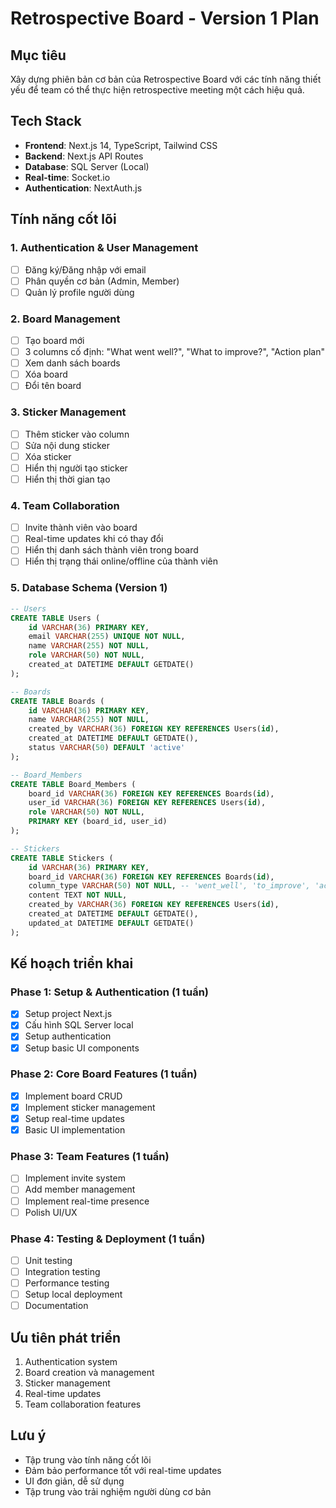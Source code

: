 # Retrospective Board - Version 1 Plan
## Mục tiêu
Xây dựng phiên bản cơ bản của Retrospective Board với các tính năng thiết yếu để team có thể thực hiện retrospective meeting một cách hiệu quả.

## Tech Stack
- **Frontend**: Next.js 14, TypeScript, Tailwind CSS
- **Backend**: Next.js API Routes
- **Database**: SQL Server (Local)
- **Real-time**: Socket.io
- **Authentication**: NextAuth.js

## Tính năng cốt lõi

### 1. Authentication & User Management
- [ ] Đăng ký/Đăng nhập với email
- [ ] Phân quyền cơ bản (Admin, Member)
- [ ] Quản lý profile người dùng

### 2. Board Management
- [ ] Tạo board mới
- [ ] 3 columns cố định: "What went well?", "What to improve?", "Action plan"
- [ ] Xem danh sách boards
- [ ] Xóa board
- [ ] Đổi tên board

### 3. Sticker Management
- [ ] Thêm sticker vào column
- [ ] Sửa nội dung sticker
- [ ] Xóa sticker
- [ ] Hiển thị người tạo sticker
- [ ] Hiển thị thời gian tạo

### 4. Team Collaboration
- [ ] Invite thành viên vào board
- [ ] Real-time updates khi có thay đổi
- [ ] Hiển thị danh sách thành viên trong board
- [ ] Hiển thị trạng thái online/offline của thành viên

### 5. Database Schema (Version 1)
```sql
-- Users
CREATE TABLE Users (
    id VARCHAR(36) PRIMARY KEY,
    email VARCHAR(255) UNIQUE NOT NULL,
    name VARCHAR(255) NOT NULL,
    role VARCHAR(50) NOT NULL,
    created_at DATETIME DEFAULT GETDATE()
);

-- Boards
CREATE TABLE Boards (
    id VARCHAR(36) PRIMARY KEY,
    name VARCHAR(255) NOT NULL,
    created_by VARCHAR(36) FOREIGN KEY REFERENCES Users(id),
    created_at DATETIME DEFAULT GETDATE(),
    status VARCHAR(50) DEFAULT 'active'
);

-- Board_Members
CREATE TABLE Board_Members (
    board_id VARCHAR(36) FOREIGN KEY REFERENCES Boards(id),
    user_id VARCHAR(36) FOREIGN KEY REFERENCES Users(id),
    role VARCHAR(50) NOT NULL,
    PRIMARY KEY (board_id, user_id)
);

-- Stickers
CREATE TABLE Stickers (
    id VARCHAR(36) PRIMARY KEY,
    board_id VARCHAR(36) FOREIGN KEY REFERENCES Boards(id),
    column_type VARCHAR(50) NOT NULL, -- 'went_well', 'to_improve', 'action_plan'
    content TEXT NOT NULL,
    created_by VARCHAR(36) FOREIGN KEY REFERENCES Users(id),
    created_at DATETIME DEFAULT GETDATE(),
    updated_at DATETIME DEFAULT GETDATE()
);
```

## Kế hoạch triển khai

### Phase 1: Setup & Authentication (1 tuần)
- [x] Setup project Next.js
- [x] Cấu hình SQL Server local
- [x] Setup authentication
- [x] Setup basic UI components

### Phase 2: Core Board Features (1 tuần)
- [x] Implement board CRUD
- [x] Implement sticker management
- [x] Setup real-time updates
- [x] Basic UI implementation

### Phase 3: Team Features (1 tuần)
- [ ] Implement invite system
- [ ] Add member management
- [ ] Implement real-time presence
- [ ] Polish UI/UX

### Phase 4: Testing & Deployment (1 tuần)
- [ ] Unit testing
- [ ] Integration testing
- [ ] Performance testing
- [ ] Setup local deployment
- [ ] Documentation

## Ưu tiên phát triển
1. Authentication system
2. Board creation và management
3. Sticker management
4. Real-time updates
5. Team collaboration features

## Lưu ý
- Tập trung vào tính năng cốt lõi
- Đảm bảo performance tốt với real-time updates
- UI đơn giản, dễ sử dụng
- Tập trung vào trải nghiệm người dùng cơ bản 